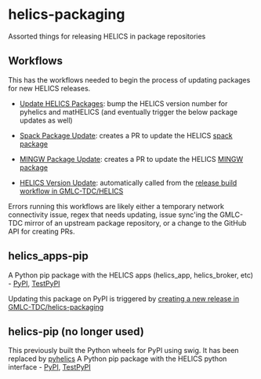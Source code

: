 # helics-packaging
Assorted things for releasing HELICS in package repositories

## Workflows
This has the workflows needed to begin the process of updating packages for new HELICS releases.

- [Update HELICS Packages](https://github.com/GMLC-TDC/helics-packaging/actions/workflows/update-helics.yml): bump the HELICS version number for pyhelics and matHELICS (and eventually trigger the below package updates as well)
- [Spack Package Update](https://github.com/GMLC-TDC/helics-packaging/actions/workflows/update-spack-package.yml): creates a PR to update the HELICS [spack package](https://github.com/spack/spack/blob/develop/var/spack/repos/builtin/packages/helics/package.py)
- [MINGW Package Update](https://github.com/GMLC-TDC/helics-packaging/actions/workflows/update-mingw-package.yml): creates a PR to update the HELICS [MINGW package](https://github.com/msys2/MINGW-packages/blob/master/mingw-w64-helics/PKGBUILD)

- [HELICS Version Update](https://github.com/GMLC-TDC/helics-packaging/actions/workflows/helics_version_update.yml): automatically called from the [release build workflow in GMLC-TDC/HELICS](https://github.com/GMLC-TDC/HELICS/blob/main/.github/workflows/release-build.yml)

Errors running this workflows are likely either a temporary network connectivity issue, regex that needs updating, issue sync'ing the GMLC-TDC mirror of an upstream package repository, or a change to the GitHub API for creating PRs.

## helics_apps-pip
A Python pip package with the HELICS apps (helics_app, helics_broker, etc) - [PyPI](https://pypi.org/project/helics-apps), [TestPyPI](https://test.pypi.org/project/helics-apps)

Updating this package on PyPI is triggered by [creating a new release in GMLC-TDC/helics-packaging](https://github.com/GMLC-TDC/helics-packaging/releases/new)

## helics-pip (no longer used)
This previously built the Python wheels for PyPI using swig. It has been replaced by [pyhelics](https://github.com/GMLC-TDC/pyhelics)
A Python pip package with the HELICS python interface - [PyPI](https://pypi.org/project/helics), [TestPyPI](https://test.pypi.org/project/helics)

